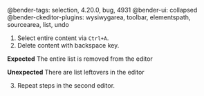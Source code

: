 @bender-tags: selection, 4.20.0, bug, 4931
@bender-ui: collapsed
@bender-ckeditor-plugins: wysiwygarea, toolbar, elementspath, sourcearea, list, undo


1. Select entire content via `Ctrl+A`.
2. Delete content with backspace key.

**Expected** The entire list is removed from the editor

**Unexpected** There are list leftovers in the editor

3. Repeat steps in the second editor.
